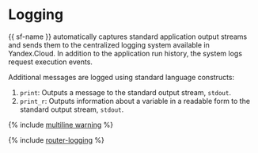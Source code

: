 # Logging

{{ sf-name }} automatically captures standard application output streams and sends them to the centralized logging system available in Yandex.Cloud. In addition to the application run history, the system logs request execution events.

Additional messages are logged using standard language constructs:

1. `print`: Outputs a message to the standard output stream, `stdout`.
1. `print_r`: Outputs information about a variable in a readable form to the standard output stream, `stdout`.

{% include [multiline warning](../../../_includes/functions/multiline.md) %}

{% include [router-logging](../../../_includes/functions/router-logging.md) %}

